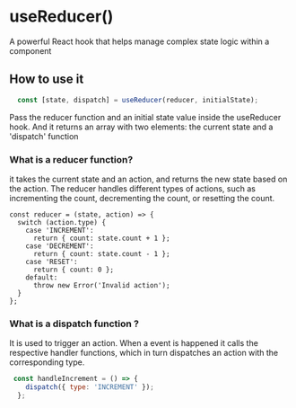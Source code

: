 # useReducer()
A powerful React hook that helps manage complex state logic within a component

## How to use it
```js
  const [state, dispatch] = useReducer(reducer, initialState);
```
Pass the reducer function and an initial state value inside the useReducer hook. And it returns an array with two elements: 
the current state and a 'dispatch' function


### What is a reducer function?
it takes the current state and an action, and returns the new state based on the action.
The reducer handles different types of actions, such as incrementing the count, decrementing the count, or resetting the count.
```react
const reducer = (state, action) => {
  switch (action.type) {
    case 'INCREMENT':
      return { count: state.count + 1 };
    case 'DECREMENT':
      return { count: state.count - 1 };
    case 'RESET':
      return { count: 0 };
    default:
      throw new Error('Invalid action');
  }
};
```
### What is a dispatch function ?
It is used to trigger an action. When a event is happened it calls the respective handler functions, which in turn dispatches an action with the corresponding type.
```js 
 const handleIncrement = () => {
    dispatch({ type: 'INCREMENT' });
  };
```











